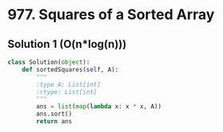# 977. Squares of a Sorted Array

## Solution 1 (O(n*log(n)))

```python
class Solution(object):
    def sortedSquares(self, A):
        """
        :type A: List[int]
        :rtype: List[int]
        """
        ans = list(map(lambda x: x * x, A))
        ans.sort()
        return ans
```
